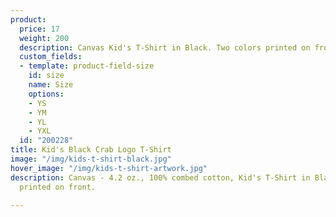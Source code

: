 ```yaml
---
product:
  price: 17
  weight: 200
  description: Canvas Kid's T-Shirt in Black. Two colors printed on front.
  custom_fields:
  - template: product-field-size
    id: size
    name: Size
    options:
    - YS
    - YM
    - YL
    - YXL
  id: "200228"
title: Kid's Black Crab Logo T-Shirt
image: "/img/kids-t-shirt-black.jpg"
hover_image: "/img/kids-t-shirt-artwork.jpg"
description: Canvas - 4.2 oz., 100% combed cotton, Kid's T-Shirt in Black. Two colors
  printed on front.

---
```

